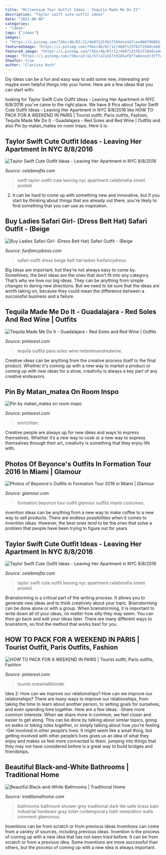 ```yaml
---
title: "Millennium Tour Outfit Ideas : Tequila Made Me Do It"
description: "Taylor swift cute outfit ideas"
date: "2023-08-06"
categories:
- "ideas"
tags: ["ideas"]
images:
- "https://i.pinimg.com/736x/4b/07/12/4b07125f61f194dce4d7cac060796093.jpg"
featuredImage: "https://i.pinimg.com/736x/4b/07/12/4b07125f61f194dce4d7cac060796093.jpg"
featured_image: "https://i.pinimg.com/736x/4b/07/12/4b07125f61f194dce4d7cac060796093.jpg"
image: "https://i.pinimg.com/736x/a7/a1/57/a7a157c9185afbf7a8ece3c37f7e63a2.jpg"
ShowToc: true
author: "Clarissa Koch"
---
```



Diy ideas can be a fun and easy way to add some new, interesting and maybe even helpful things into your home. Here are a few ideas that you can start with: 

	

		
looking for Taylor Swift Cute Outfit Ideas - Leaving Her Apartment in NYC 8/8/2016 you've came to the right place. We have 8 Pics about Taylor Swift Cute Outfit Ideas - Leaving Her Apartment in NYC 8/8/2016 like HOW TO PACK FOR A WEEKEND IN PARIS | Tourist outfit, Paris outfits, Fashion, Tequila Made Me Do It - Guadalajara - Red Soles and Red Wine | Outfits and also Pin by matan_matea on room inspo. Here it is:
		
    
## Taylor Swift Cute Outfit Ideas - Leaving Her Apartment In NYC 8/8/2016

<img loading=lazy src="https://celebmafia.com/wp-content/uploads/2016/08/taylor-swift-cute-outfit-ideas-leaving-her-apartment-in-nyc-8-8-2016-27.jpg" onerror="this.onerror=null;this.src='https://tse3.mm.bing.net/th?id=OIP.xFEsNhfJFyqbHdADYX-GCgHaLH&amp;pid=15.1';" alt="Taylor Swift Cute Outfit Ideas - Leaving Her Apartment in NYC 8/8/2016">

_Source: celebmafia.com_

>swift taylor outfit cute leaving nyc apartment celebmafia street posted. 

	

2. It can be hard to come up with something new and innovative, but if you start by thinking about things that are already out there, you're likely to find something that you can use as inspiration. 

    
## Buy Ladies Safari Girl- (Dress Belt Hat) Safari Outfit - (Beige

<img loading=lazy src="http://www.funfancydress.com/media/catalog/product/cache/1/image/1200x/040ec09b1e35df139433887a97daa66f/s/a/sanc7470.jpg" onerror="this.onerror=null;this.src='https://tse2.mm.bing.net/th?id=OIP.4_OU4r1XfbUuu3Gd6IY5QwHaRr&amp;pid=15.1';" alt="Buy Ladies Safari Girl- (Dress Belt Hat) Safari Outfit - (Beige">

_Source: funfancydress.com_

>safari outfit dress beige belt hat ladies funfancydress. 

	

Big Ideas are important, but they’re not always easy to come by. Sometimes, the best ideas are the ones that don’t fit into any category. That’s why we love our big ideas. They can be anything from simple changes to daring new directions. But we need to be sure that the ideas are worth taking on, because they could mean the difference between a successful business and a failure.

    
## Tequila Made Me Do It - Guadalajara - Red Soles And Red Wine | Outfits

<img loading=lazy src="https://i.pinimg.com/736x/a7/a1/57/a7a157c9185afbf7a8ece3c37f7e63a2.jpg" onerror="this.onerror=null;this.src='https://tse2.mm.bing.net/th?id=OIP.HUfpSbG8xc5zimYVBgQwHQHaJ4&amp;pid=15.1';" alt="Tequila Made Me Do It - Guadalajara - Red Soles and Red Wine | Outfits">

_Source: pinterest.com_

>tequila outfits para soles wine redsolesandredwine. 

	

Creative ideas can be anything from the creative process itself to the final product. Whether it's coming up with a new way to market a product or coming up with new ideas for a show, creativity is always a key part of any creative endeavors.

    
## Pin By Matan_matea On Room Inspo

<img loading=lazy src="https://i.pinimg.com/736x/4b/07/12/4b07125f61f194dce4d7cac060796093.jpg" onerror="this.onerror=null;this.src='https://tse3.mm.bing.net/th?id=OIP.yuvnzm9Eqq1gOGTYwuVBhwHaJ3&amp;pid=15.1';" alt="Pin by matan_matea on room inspo">

_Source: pinterest.com_

>einrichten. 

	

Creative people are always up for new ideas and ways to express themselves. Whether it’s a new way to cook or a new way to express themselves through their art, creativity is something that they enjoy life with.

    
## Photos Of Beyonce&#039;s Outfits In Formation Tour 2016 In Miami | Glamour

<img loading=lazy src="http://media.glamour.com/photos/5721eeeb34a082f373fd1cef/master/pass/beyonce-formation-tour-outfit-2016-miami-givenchy.-splashjpg.jpg" onerror="this.onerror=null;this.src='https://tse4.mm.bing.net/th?id=OIP.4wUoqMZ17AIxw86Fl-FeSAHaE7&amp;pid=15.1';" alt="Photos of Beyonce&#039;s Outfits in Formation Tour 2016 in Miami | Glamour">

_Source: glamour.com_

>formation beyonce tour outfit glamour outfits miami costumes. 

	

invention ideas can be anything from a new way to make coffee to a new way to sell products. There are endless possibilities when it comes to invention ideas. However, the best ones tend to be the ones that solve a problem that people have been trying to figure out for years.

    
## Taylor Swift Cute Outfit Ideas - Leaving Her Apartment In NYC 8/8/2016

<img loading=lazy src="https://celebmafia.com/wp-content/uploads/2016/08/taylor-swift-cute-outfit-ideas-leaving-her-apartment-in-nyc-8-8-2016-19.jpg" onerror="this.onerror=null;this.src='https://tse3.mm.bing.net/th?id=OIP.uPJl1B731j5jt0l74auCswHaLH&amp;pid=15.1';" alt="Taylor Swift Cute Outfit Ideas - Leaving Her Apartment in NYC 8/8/2016">

_Source: celebmafia.com_

>taylor swift cute outfit leaving nyc apartment celebmafia street posted. 

	

Brainstorming is a critical part of the writing process. It allows you to generate new ideas and to think creatively about your topic. Brainstorming can be done alone or with a group. When brainstorming, it is important to write down all of your ideas, no matter how silly they may seem. You can then go back and edit your ideas later. There are many different ways to brainstorm, so find the method that works best for you.

    
## HOW TO PACK FOR A WEEKEND IN PARIS | Tourist Outfit, Paris Outfits, Fashion

<img loading=lazy src="https://i.pinimg.com/originals/af/0a/8a/af0a8adf1db8b87f2ec21dd7458c4582.jpg" onerror="this.onerror=null;this.src='https://tse1.mm.bing.net/th?id=OIP.fIE7FCxqH7d2iihjmWk7-QHaLF&amp;pid=15.1';" alt="HOW TO PACK FOR A WEEKEND IN PARIS | Tourist outfit, Paris outfits, Fashion">

_Source: pinterest.com_

>tourist onesmallblonde. 

	

Idea 2: How can we improve our relationships?
How can we improve our relationships? There are many ways to improve our relationships, from taking the time to learn about another person, to setting goals for ourselves, and even spending time together. Here are a few ideas: 
-Share more common interests: When we share more in common, we feel closer and easier to get along. This can be done by talking about similar topics, going on walks or biking rides together, or simply talking about how you’re feeling. 
-Get involved in other people’s lives: It might seem like a small thing, but getting involved with other people’s lives gives us an idea of what they enjoy and makes us feel more connected to them. jumping into things that they may not have considered before is a great way to build bridges and friendships.

    
## Beautiful Black-and-White Bathrooms | Traditional Home

<img loading=lazy src="http://images.traditionalhome.mdpcdn.com/sites/traditionalhome.com/files/slide/102220892_w.jpg" onerror="this.onerror=null;this.src='https://tse2.mm.bing.net/th?id=OIP.uStfdlkzcx5il9wl_YHN8QHaJ4&amp;pid=15.1';" alt="Beautiful Black-and-White Bathrooms | Traditional Home">

_Source: traditionalhome.com_

>bathrooms bathroom shower grey traditional dark tile salle brass bain industrial hardware gray toilet contemporary bath restoration walls comment glamorous. 

	

Inventions can be from scratch or from previous ideas
Inventions can come from a variety of sources, including previous ideas. Invention is the process of coming up with a new idea that has not been tried before. It can be from scratch or from a previous idea. Some inventions are more successful than others, but the process of coming up with a new idea is always important.

